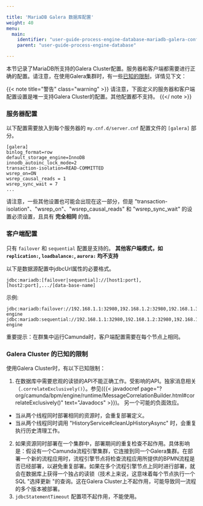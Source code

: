 ```yaml
---

title: 'MariaDB Galera 数据库配置'
weight: 40
menu:
  main:
    identifier: "user-guide-process-engine-database-mariadb-galera-configuration"
    parent: "user-guide-process-engine-database"

---
```


本节记录了MariaDB所支持的Galera Cluster配置。服务器和客户端都需要进行正确的配置。请注意，在使用Galera集群时，有一些[已知的限制](#galera-cluster-的已知的限制)，详情见下文：

{{< note title="警告" class="warning" >}}
请注意，下面定义的服务器和客户端配置设置是唯一支持Galera Cluster的配置。其他配置都不支持。
{{</ note >}}

### 服务器配置

以下配置需要放入到每个服务器的 `my.cnf.d/server.cnf` 配置文件的 `[galera]` 部分。

```
[galera]
binlog_format=row
default_storage_engine=InnoDB
innodb_autoinc_lock_mode=2
transaction-isolation=READ-COMMITTED
wsrep_on=ON
wsrep_causal_reads = 1
wsrep_sync_wait = 7
...
```

请注意，一些其他设置也可能会出现在这一部分，但是 "transaction-isolation"、"wsrep_on"、"wsrep_causal_reads" 和 "wsrep_sync_wait" 的设置必须设置，且具有 **完全相同** 的值。

### 客户端配置

只有 `failover` 和 `sequential` 配置是支持的。 **其他客户端模式，如 `replication:`, `loadbalance:`, `aurora:` 均不支持**

以下是数据源配置中jdbcUrl属性的必要格式。

```
jdbc:mariadb:[failover|sequential]://[host1:port],[host2:port],.../[data-base-name]
```

示例:

```
jdbc:mariadb:failover://192.168.1.1:32980,192.168.1.2:32980,192.168.1.3:32980/process-engine
jdbc:mariadb:sequential://192.168.1.1:32980,192.168.1.2:32980,192.168.1.3:32980/process-engine
```

重要提示：在群集中运行Camunda时，客户端配置需要在每个节点上相同。

### Galera Cluster 的已知的限制

使用Galera Cluster时，有以下已知限制：

1. 在数据库中需要悲观的读锁的API不能正确工作。受影响的API。独家消息相关（`.correlateExclusively()`）。参见({{< javadocref page="?org/camunda/bpm/engine/runtime/MessageCorrelationBuilder.html#correlateExclusively()" text="Javadocs" >}})。
另一个可能的负面效应。
 * 当从两个线程同时部署相同的资源时，会重复部署定义。
 * 当从两个线程同时调用 "HistoryService#cleanUpHistoryAsync" 时，会重复执行历史清理工作。
2. 如果资源同时部署在一个集群中，部署期间的重复检查不起作用。具体影响是：假设有一个Camunda流程引擎集群，它连接到同一个Galera集群。在部署一个新的流程应用时，流程引擎节点将检查流程应用所提供的BPMN流程是否已经部署，以避免重复部署。如果在多个流程引擎节点上同时进行部署，就会在数据库上获得一个独占的读锁（技术上来说，这意味着每个节点执行一个SQL "选择更新 "的查询。这在Galera Cluster上不起作用，可能导致同一流程的多个版本被部署。
3. `jdbcStatementTimeout` 配置项不起作用，不能使用。
